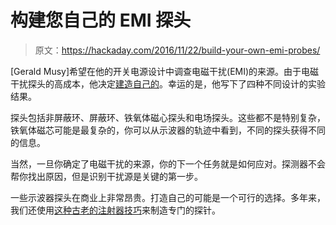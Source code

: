 # 构建您自己的 EMI 探头

> 原文：<https://hackaday.com/2016/11/22/build-your-own-emi-probes/>

[Gerald Musy]希望在他的开关电源设计中调查电磁干扰(EMI)的来源。由于电磁干扰探头的高成本，他决定[建造自己的](http://jestineyong.com/make-your-own-emi-measurement-probes/)。幸运的是，他写下了四种不同设计的实验结果。

探头包括非屏蔽环、屏蔽环、铁氧体磁心探头和电场探头。这些都不是特别复杂，铁氧体磁芯可能是最复杂的，你可以从示波器的轨迹中看到，不同的探头获得不同的信息。

当然，一旦你确定了电磁干扰的来源，你的下一个任务就是如何应对。探测器不会帮你找出原因，但是识别干扰源是关键的第一步。

一些示波器探头在商业上非常昂贵。打造自己的可能是一个可行的选择。多年来，我们还使用[这种古老的注射器技巧](https://hackaday.com/2012/08/29/forget-treating-your-diabetes-use-your-insulin-syringe-as-a-logic-probe/)来制造专门的探针。